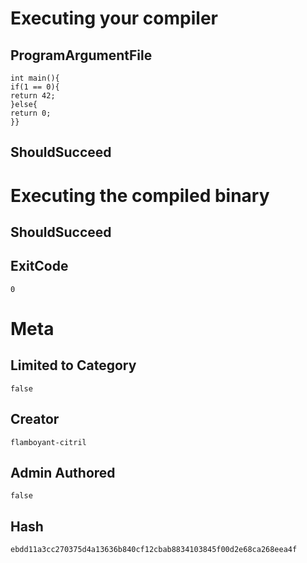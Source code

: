 # Executing your compiler

## ProgramArgumentFile

```
int main(){
if(1 == 0){
return 42;
}else{
return 0;
}}
```

## ShouldSucceed

# Executing the compiled binary

## ShouldSucceed

## ExitCode

```
0
```

# Meta

## Limited to Category

```
false
```

## Creator

```
flamboyant-citril
```

## Admin Authored

```
false
```

## Hash

```
ebdd11a3cc270375d4a13636b840cf12cbab8834103845f00d2e68ca268eea4f
```
